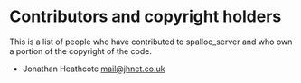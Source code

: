 # Contributors and copyright holders

This is a list of people who have contributed to spalloc_server and who own a
portion of the copyright of the code.

 - Jonathan Heathcote <mail@jhnet.co.uk>
